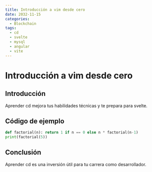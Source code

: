 ```yaml
---
title: Introducción a vim desde cero
date: 2032-11-15
categories:
  - Blockchain
tags:
  - cd
  - svelte
  - mysql
  - angular
  - vite
---
```


# Introducción a vim desde cero

## Introducción

Aprender cd mejora tus habilidades técnicas y te prepara para svelte.

## Código de ejemplo

```python
def factorial(n): return 1 if n == 0 else n * factorial(n-1)
print(factorial(5))
```

## Conclusión

Aprender cd es una inversión útil para tu carrera como desarrollador.